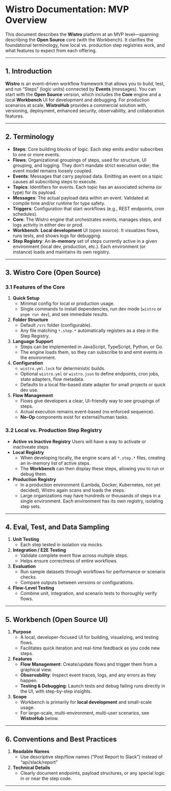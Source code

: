 # Wistro Documentation: MVP Overview

This document describes the **Wistro** platform at an MVP level—spanning describing the **Open Source** core (with the Workbench). It clarifies the foundational terminology, how local vs. production step registries work, and what features to expect from each offering.

---

## **1. Introduction**

**Wistro** is an event-driven workflow framework that allows you to build, test, and run “Steps” (logic units) connected by **Events** (messages). You can start with the **Open Source** version, which includes the **Core** engine and a local **Workbench** UI for development and debugging. For production scenarios at scale, **WistroHub** provides a commercial solution with, versioning, deployment, enhanced security, observability, and collaboration features.

---

## **2. Terminology**

- **Steps**: Core building blocks of logic. Each step emits and/or subscribes to one or more events.
- **Flows**: Organizational groupings of steps, used for structure, UI grouping, and logging. They don’t mandate strict execution order; the event model remains loosely coupled.
- **Events**: Messages that carry payload data. Emitting an event on a topic causes all subscribing steps to execute.
- **Topics**: Identifiers for events. Each topic has an associated schema (or type) for its payload.
- **Messages**: The actual payload data within an event. Validated at compile time and/or runtime for type safety.
- **Triggers**: Configuration that start workflows (e.g., REST endpoints, cron schedules).
- **Core**: The Wistro engine that orchestrates events, manages steps, and logs activity in either dev or prod.
- **Workbench**: **Local development** UI (open source). It visualizes flows, runs tests, and shows logs for debugging.
- **Step Registry**: An **in-memory** set of steps currently active in a given environment (local dev, production, etc.). Each environment (or instance) loads and maintains its own registry.

---

## **3. Wistro Core (Open Source)**

### 3.1 Features of the Core

1. **Quick Setup**
   - Minimal config for local or production usage.
   - Single commands to install dependencies, run dev mode (`wistro` or `pnpm run dev`), and see immediate results.
2. **Folder Structure**
   - Default `/src` folder (configurable).
   - Any file matching `*.step.*` automatically registers as a step in the Step Registry.
3. **Language Support**
   - Steps can be implemented in JavaScript, TypeScript, Python, or Go.
   - The engine loads them, so they can subscribe to and emit events in the environment.
4. **Configuration**
   - `wistro.yml.lock` for deterministic builds.
   - Optional `wistro.yml` or `wistro.json` to define endpoints, cron jobs, state adapters, flow metadata.
   - Defaults to a local file-based state adapter for small projects or quick dev use.
5. **Flow Management**
   - Flows give developers a clear, UI-friendly way to see groupings of steps.
   - Actual execution remains event-based (no enforced sequence).
   - **No-Op** components exist for external/human tasks.

### 3.2 Local vs. Production Step Registry

- **Active vs Inactive Registry** Users will have a way to activate or inactiveate steps
- **Local Registry**
  - When developing locally, the engine scans all `*.step.*` files, creating an in-memory list of active steps.
  - The **Workbench** can then display these steps, allowing you to run or debug them.
- **Production Registry**
  - In a production environment (Lambda, Docker, Kubernetes, not yet decided), Wistro again scans and loads the steps.
  - Large organizations may have hundreds or thousands of steps in a single environment. Each environment has its own registry, isolating step sets.

---

## **4. Eval, Test, and Data Sampling**

1. **Unit Testing**
   - Each step tested in isolation via mocks.
2. **Integration / E2E Testing**
   - Validate complete event flow across multiple steps.
   - Helps ensure correctness of entire workflows.
3. **Evaluation**
   - Run sample datasets through workflows for performance or scenario checks.
   - Compare outputs between versions or configurations.
4. **Flow-Level Testing**
   - Combine unit, integration, and scenario tests to thoroughly verify flows.

---

## **5. Workbench (Open Source UI)**

1. **Purpose**
   - A local, developer-focused UI for building, visualizing, and testing flows.
   - Facilitates quick iteration and real-time feedback as you code new steps.
2. **Features**
   - **Flow Management**: Create/update flows and trigger them from a graphical view.
   - **Observability**: Inspect event traces, logs, and any errors as they happen.
   - **Testing & Debugging**: Launch tests and debug failing runs directly in the UI, with step-by-step insights.
3. **Scope**
   - Workbench is primarily for **local development** and small-scale usage.
   - For large-scale, multi-environment, multi-user scenarios, see **WistroHub** below.

---

## **6. Conventions and Best Practices**

1. **Readable Names**
   - Use descriptive step/flow names (“Post Report to Slack”) instead of “api/slack/report”
2. **Technical Details**
   - Clearly document endpoints, payload structures, or any special logic in or near the step code.

---

